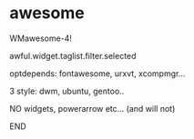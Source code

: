 # awesome 

WMawesome-4!

awful.widget.taglist.filter.selected

optdepends: fontawesome, urxvt, xcompmgr...

3 style: dwm, ubuntu, gentoo..

NO widgets, powerarrow etc... (and will not)

END
